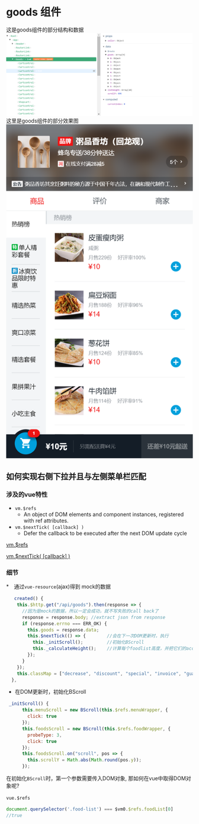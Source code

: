 
# goods 组件

这是goods组件的部分结构和数据
![goods_1](./img/goods_1.png)
这里是goods组件的部分效果图
![goods_2](./img/goods_2.png)

## 如何实现右侧下拉并且与左侧菜单栏匹配

### 涉及的vue特性

* `vm.$refs`
  * An object of DOM elements and component instances, registered with ref attributes.
* `vm.$nextTick( [callback] )`
  * Defer the callback to be executed after the next DOM update cycle

[vm.$refs](https://devdocs.io/vue~2/api/index#vm-refs)

[vm.$nextTick( [callback] )](https://devdocs.io/vue~2/api/index#vm-nextTick-callback)

### 细节

*　通过`vue-resource`(ajax)得到 mock的数据

``` javascript
   created() {
    this.$http.get("/api/goods").then(response => {
      //因为是mock的数据，所以一定会成功，就不写失败的call back了
      response = response.body; //extract json from response
      if (response.errno === ERR_OK) {
        this.goods = response.data;
        this.$nextTick(() => {        //会在下一次DOM更新时，执行
          this._initScroll();         //初始化BScroll
          this._calculateHeight();    //计算每个foodlist高度，并把它们的accumulator放入到数组listHeight中
        });
      }
    });
    this.classMap = ["decrease", "discount", "special", "invoice", "guarantee"];
  },
```

* 在DOM更新时，初始化BScroll

```javascript
 _initScroll() {
      this.menuScroll = new BScroll(this.$refs.menuWrapper, {
        click: true
      });
      this.foodsScroll = new BScroll(this.$refs.foodWrapper, {
        probeType: 3,
        click: true
      });
      this.foodsScroll.on("scroll", pos => {
        this.scrollY = Math.abs(Math.round(pos.y));
      });
```

在初始化`BScroll`时，第一个参数需要传入DOM对象, 那如何在vue中取得DOM对象呢?

`vue.$refs`

```javascript
document.querySelector('.food-list') === $vm0.$refs.foodList[0]
//true
```